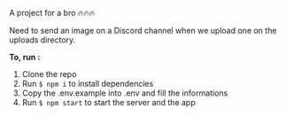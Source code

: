 A project for a bro 🔥🔥🔥

Need to send an image on a Discord channel when we upload one on the uploads directory.

**To, run :**

1. Clone the repo
2. Run `$ npm i` to install dependencies
3. Copy the .env.example into .env and fill the informations
4. Run `$ npm start` to start the server and the app